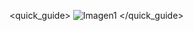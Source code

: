 <quick_guide>
![Imagen1](http://static.energysistem.com/images/manuals/42776/57c3f618508e6.jpg)
</quick_guide>
